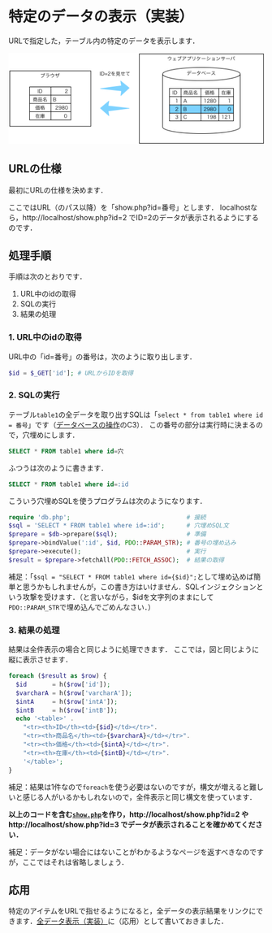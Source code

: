 # 特定のデータの表示（実装）

URLで指定した，テーブル内の特定のデータを表示します．

![](pattern-id.png)

## URLの仕様

最初にURLの仕様を決めます．

ここではURL（のパス以降）を「show.php?id=番号」とします．
localhostなら，http://localhost/show.php?id=2 でID=2のデータが表示されるようにするのです．

## 処理手順

手順は次のとおりです．

1. URL中のidの取得
1. SQLの実行
1. 結果の処理

### 1. URL中のidの取得

URL中の「id=番号」の番号は，次のように取り出します．

```php
$id = $_GET['id']; # URLからIDを取得
```

### 2. SQLの実行

テーブル`table1`の全データを取り出すSQLは「`select * from table1 where id = 番号`」です（[データベースの操作](sql.md)のC3）．
この番号の部分は実行時に決まるので，穴埋めにします．

```sql
SELECT * FROM table1 where id=穴
```

ふつうは次のように書きます．

```sql
SELECT * FROM table1 where id=:id
```

こういう穴埋めSQLを使うプログラムは次のようになります．

```php
require 'db.php';                                # 接続
$sql = 'SELECT * FROM table1 where id=:id';      # 穴埋めSQL文
$prepare = $db->prepare($sql);                   # 準備
$prepare->bindValue(':id', $id, PDO::PARAM_STR); # 番号の埋め込み
$prepare->execute();                             # 実行
$result = $prepare->fetchAll(PDO::FETCH_ASSOC);  # 結果の取得
```

補足：「`$sql = "SELECT * FROM table1 where id={$id}";`として埋め込めば簡単と思うかもしれませんが，この書き方はいけません．SQLインジェクションという攻撃を受けます．（と言いながら，$idを文字列のままにして`PDO::PARAM_STR`で埋め込んでごめんなさい．）

### 3. 結果の処理

結果は全件表示の場合と同じように処理できます．
ここでは，図と同じように縦に表示させます．

```php
foreach ($result as $row) {
  $id       = h($row['id']);
  $varcharA = h($row['varcharA']);
  $intA     = h($row['intA']);
  $intB     = h($row['intB']);
  echo '<table>' .
    "<tr><th>ID</th><td>{$id}</td></tr>".
    "<tr><th>商品名</th><td>{$varcharA}</td></tr>".
    "<tr><th>価格</th><td>{$intA}</td></tr>".
    "<tr><th>在庫</th><td>{$intB}</td></tr>".
    '</table>';
}
```

補足：結果は1件なので`foreach`を使う必要はないのですが，構文が増えると難しいと感じる人がいるかもしれないので，全件表示と同じ構文を使っています．

**以上のコードを含む[`show.php`](show.php)を作り，http://localhost/show.php?id=2 やhttp://localhost/show.php?id=3 でデータが表示されることを確かめてください．**

補足：データがない場合にはないことがわかるようなページを返すべきなのですが，ここではそれは省略しましょう．

## 応用

特定のアイテムをURLで指せるようになると，全データの表示結果をリンクにできます．[全データ表示（実装）](../show-all/)に（応用）として書いておきました．